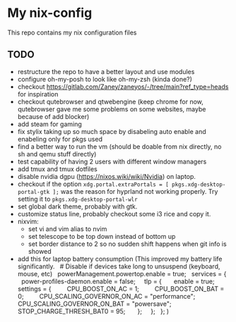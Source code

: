 # My nix-config

This repo contains my nix configuration files

<!-- ## Usage

KEEP IN MIND THAT RUNNING THIS CONFIGURATION AS IS WILL SETUP YOUR SYSTEM TO MY CONFIGURATION, INCLUDING ALL MY USERS AND ACCOUNTS

To setup my configuration on a NEW NixOS installation:

`curl -L raw.githubusercontent.com/Oldranda1414/nix-config/main/install.sh | sudo bash`

On reboot you will be greeted with my configuration.

The user `randa` will be created with the password `12345`.

### Check it out in vm

If you want to checkout my system just try it out in vm!

The following guide will use `nix-shell` to have you use the dependencies in a temporary nix-shell.

Nix must be installed to use the `nix-shell` command [download](https://nixos.org/download/).

cd into the vm directory

`cd vm`

Download the latest NixOS iso from the official site [click me to start the download](https://channels.nixos.org/nixos-24.11/latest-nixos-gnome-x86_64-linux.iso)

Enter the temporary shell

`nix-shell`

Run the `run-vm.sh` script with root priviliges providing the path to the nixos-minimal iso

`./run-vm.sh /path/to/iso/nixos-minimal*.iso`

Install my configuration

`curl -L raw.githubusercontent.com/Oldranda1414/nix-config/main/install.sh | sudo bash`

After installing shutdown the vm

`poweroff`

Run the script again

`./run-vm.sh`

Now the vm should boot up to my configuration!

To start the vm subsequent times rerun the script (no need to provide the iso path again)

#### Cleanup

To remove all dependencies temporarily installed in the nix-shell session

`nix-store --gc`

-->

<!--

## Architecture

This config's architecture is heavily inspired by [Anatomy of a NixOS Configuration](http://unmovedcentre.com/posts/anatomy-of-a-nixos-config/).

-->

## TODO

- restructure the repo to have a better layout and use modules
- configure oh-my-posh to look like oh-my-zsh (kinda done?)
- checkout <https://gitlab.com/Zaney/zaneyos/-/tree/main?ref_type=heads> for inspiration
- checkout qutebrowser and qtwebengine (keep chrome for now, qutebrowser gave me some problems on some websites, maybe because of add blocker)
- add steam for gaming
- fix stylix taking up so much space by disabeling auto enable and enabeling only for pkgs used
- find a better way to run the vm (should be doable from nix directly, no sh and qemu stuff directly)
- test capability of having 2 users with different window managers
- add tmux and tmux dotfiles
- disable nvidia dgpu (https://nixos.wiki/wiki/Nvidia) on laptop.
- checkout if the option `xdg.portal.extraPortals = [ pkgs.xdg-desktop-portal-gtk ];` was the reason for hyprland not working properly. Try setting it to `pkgs.xdg-desktop-portal-wlr`
- set global dark theme, probably with gtk.
- customize status line, probably checkout some i3 rice and copy it.
- nixvim:
    - set vi and vim alias to nvim
    - set telescope to be top down instead of bottom up
    - set border distance to 2 so no sudden shift happens when git info is showed
- add this for laptop battery consumption (This improved my battery life significantly.
  # Disable if devices take long to unsuspend (keyboard, mouse, etc)
  powerManagement.powertop.enable = true;
  services = {
    power-profiles-daemon.enable = false;
    tlp = {
      enable = true;
      settings = {
        CPU_BOOST_ON_AC = 1;
        CPU_BOOST_ON_BAT = 0;
        CPU_SCALING_GOVERNOR_ON_AC = "performance";
        CPU_SCALING_GOVERNOR_ON_BAT = "powersave";
        STOP_CHARGE_THRESH_BAT0 = 95;
      };
    };
  };
)
